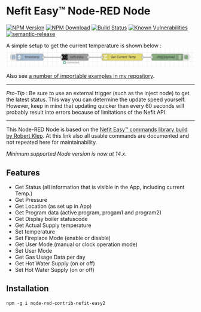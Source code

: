 # Nefit Easy™ Node-RED Node

[![NPM Version](https://img.shields.io/npm/v/node-red-contrib-nefit-easy2)](https://www.npmjs.com/package/node-red-contrib-nefit-easy2)
[![NPM Download](https://img.shields.io/npm/dm/node-red-contrib-nefit-easy2)](https://npmjs.org/package/node-red-contrib-nefit-easy2)
[![Build Status](https://github.com/RaimondB/node-red-contrib-nefit-easy/actions/workflows/npm-ci.yml/badge.svg)](https://github.com/RaimondB/node-red-contrib-nefit-easy/actions/workflows/npm-ci.yml)
[![Known Vulnerabilities](https://snyk.io/test/github/RaimondB/node-red-contrib-nefit-easy/badge.svg?targetFile=package.json)](https://snyk.io/test/github/RaimondB/node-red-contrib-nefit-easy?targetFile=package.json)
[![semantic-release](https://img.shields.io/badge/%20%20%F0%9F%93%A6%F0%9F%9A%80-semantic--release-e10079.svg)](https://github.com/semantic-release/semantic-release)

A simple setup to get the current temperature is shown below :
![alt text](images/nefit-easy-flow.PNG "Example flow")

Also see [a number of importable examples in my repository](https://github.com/RaimondB/node-red-contrib-nefit-easy/tree/master/examples).

---
*Pro-Tip* : Be sure to use an external trigger (such as the inject node) to get the latest status. This way you can determine the update speed yourself. However, keep in mind that updating quicker than every 60 seconds will probably result into errors because of limitations of the Nefit API.

---

This Node-RED Node is based on the [Nefit Easy™ commands library build by Robert Klep](https://github.com/robertklep/nefit-easy-commands).
At this link also all usable commands are documented and not repeated here for maintainability.

*Minimum supported Node version is now at 14.x.*

## Features

* Get Status (all information that is visible in the App, including current Temp.)
* Get Pressure
* Get Location (as set up in App)
* Get Program data (active program, progam1 and program2)
* Get Display boiler statuscode
* Get Actual Supply temperature
* Set temperature
* Set Fireplace Mode (enable or disable)
* Get User Mode (manual or clock operation mode)
* Set User Mode
* Get Gas Usage Data per day
* Get Hot Water Supply (on or off)
* Set Hot Water Supply (on or off)

## Installation

```shell
npm -g i node-red-contrib-nefit-easy2
```
